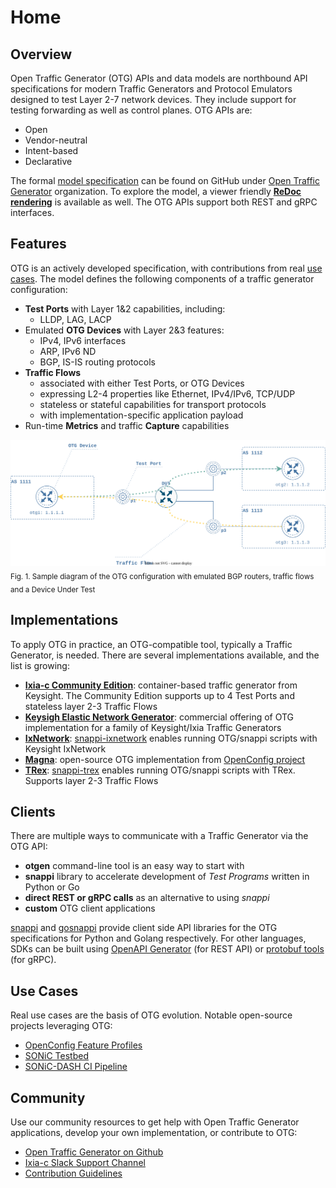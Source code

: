 # Home

## Overview

Open Traffic Generator (OTG) APIs and data models are northbound API specifications for modern Traffic Generators and Protocol Emulators designed to test Layer 2-7 network devices. They include support for testing  forwarding as well as control planes. OTG APIs are:

* Open
* Vendor-neutral
* Intent-based
* Declarative

The formal [model specification](https://github.com/open-traffic-generator/models/blob/master/artifacts/openapi.yaml) can be found on GitHub under [Open Traffic Generator](https://github.com/open-traffic-generator) organization. To explore the model, a viewer friendly [**ReDoc rendering**](https://redocly.github.io/redoc/?url=https://raw.githubusercontent.com/open-traffic-generator/models/master/artifacts/openapi.yaml) is available as well. The OTG APIs support both REST and gRPC interfaces.

## Features

OTG is an actively developed specification, with contributions from real [use cases](/examples/#use-cases). The model defines the following components of a traffic generator configuration:
<!-- TODO add links from bold items to paragraphs in Model section -->
* **Test Ports** with Layer 1&2 capabilities, including:
	- LLDP, LAG, LACP
* Emulated **OTG Devices** with Layer 2&3 features:
	- IPv4, IPv6 interfaces
	- ARP, IPv6 ND
	- BGP, IS-IS routing protocols
* **Traffic Flows** 
    - associated with either Test Ports, or OTG Devices
	- expressing L2-4 properties like Ethernet, IPv4/IPv6, TCP/UDP
	- stateless or stateful capabilities for transport protocols
	- with implementation-specific application payload
* Run-time **Metrics** and traffic **Capture** capabilities

![Example OTG Diagram](images/otg-example-diagram.svg)
<sub>Fig. 1. Sample diagram of the OTG configuration with emulated BGP routers, traffic flows and a Device Under Test</sub>


## Implementations

To apply OTG in practice, an OTG-compatible tool, typically a Traffic Generator, is needed. There are several implementations available, and the list is growing:
 
* [**Ixia-c Community Edition**](https://ixia-c.dev): container-based traffic generator from Keysight. The Community Edition supports up to 4 Test Ports and stateless layer 2-3 Traffic Flows
* [**Keysigh Elastic Network Generator**](https://www.keysight.com/us/en/products/network-test/protocol-load-test/keysight-elastic-network-generator.html): commercial offering of OTG implementation for a family of Keysight/Ixia Traffic Generators
* [**IxNetwork**](https://www.keysight.com/us/en/products/network-test/protocol-load-test/ixnetwork.html): [snappi-ixnetwork](https://github.com/open-traffic-generator/snappi-ixnetwork) enables running OTG/snappi scripts with Keysight IxNetwork
* [**Magna**](https://github.com/openconfig/magna): open-source OTG implementation from [OpenConfig project](https://openconfig.net/)
* [**TRex**](https://trex-tgn.cisco.com/): [snappi-trex](https://github.com/open-traffic-generator/snappi-trex) enables running OTG/snappi scripts with TRex. Supports layer 2-3 Traffic Flows

## Clients

There are multiple ways to communicate with a Traffic Generator via the OTG API:
 <!-- TODO add links from bold items to paragraphs in Clients section -->
* **otgen** command-line tool is an easy way to start with
* **snappi** library to accelerate development of *Test Programs* written in Python or Go
* **direct REST or gRPC calls** as an alternative to using *snappi*
* **custom** OTG client applications

[snappi](https://pypi.org/project/snappi/) and [gosnappi](https://pkg.go.dev/github.com/open-traffic-generator/snappi/gosnappi) provide client side API libraries for the OTG specifications for Python and Golang respectively.  For other languages, SDKs can be built using [OpenAPI Generator](https://github.com/OpenAPITools/openapi-generator) (for REST API) or [protobuf tools](https://github.com/protocolbuffers/protobuf) (for gRPC).  

## Use Cases
 
Real use cases are the basis of OTG evolution. Notable open-source projects leveraging OTG:
 
* [OpenConfig Feature Profiles](https://github.com/openconfig/featureprofiles)
* [SONiC Testbed](https://github.com/sonic-net/sonic-mgmt)
* [SONiC-DASH CI Pipeline](https://github.com/Azure/DASH)

## Community

Use our community resources to get help with Open Traffic Generator applications, develop your own implementation, or contribute to OTG:
 
* [Open Traffic Generator on Github](https://github.com/open-traffic-generator)
* [Ixia-c Slack Support Channel](https://github.com/open-traffic-generator/ixia-c/blob/main/docs/support.md)
* [Contribution Guidelines](https://github.com/open-traffic-generator/ixia-c/blob/main/docs/contribute.md)